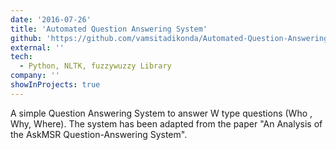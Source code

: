 ```yaml
---
date: '2016-07-26'
title: 'Automated Question Answering System'
github: 'https://github.com/vamsitadikonda/Automated-Question-Answering-System'
external: ''
tech:
  - Python, NLTK, fuzzywuzzy Library
company: ''
showInProjects: true
---
```


A simple Question Answering System to answer W type questions (Who , Why, Where). The system has been adapted from the paper "An Analysis of the AskMSR Question-Answering System".